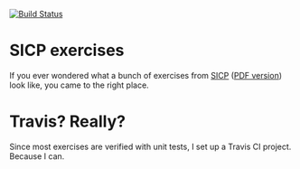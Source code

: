 [![Build Status](https://travis-ci.org/v--/sicp.svg?branch=master)](https://travis-ci.org/v--/sicp)

# SICP exercises

If you ever wondered what a bunch of exercises from [SICP](https://mitpress.mit.edu/sicp/) ([PDF version](https://github.com/sarabander/sicp-pdf)) look like, you came to the right place.

# Travis? Really?

Since most exercises are verified with unit tests, I set up a Travis CI project. Because I can.
